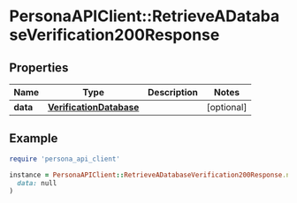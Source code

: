 # PersonaAPIClient::RetrieveADatabaseVerification200Response

## Properties

| Name | Type | Description | Notes |
| ---- | ---- | ----------- | ----- |
| **data** | [**VerificationDatabase**](VerificationDatabase.md) |  | [optional] |

## Example

```ruby
require 'persona_api_client'

instance = PersonaAPIClient::RetrieveADatabaseVerification200Response.new(
  data: null
)
```

